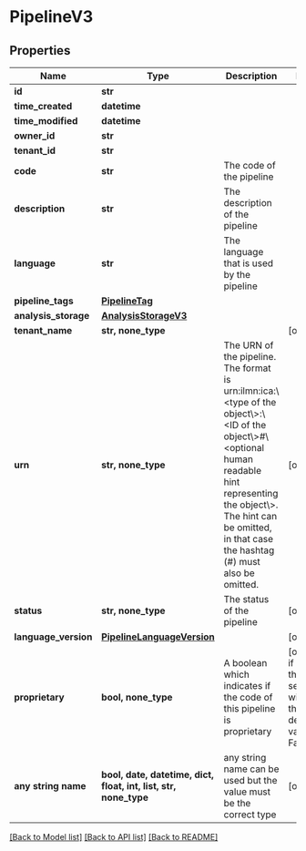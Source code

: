 # PipelineV3


## Properties
Name | Type | Description | Notes
------------ | ------------- | ------------- | -------------
**id** | **str** |  | 
**time_created** | **datetime** |  | 
**time_modified** | **datetime** |  | 
**owner_id** | **str** |  | 
**tenant_id** | **str** |  | 
**code** | **str** | The code of the pipeline | 
**description** | **str** | The description of the pipeline | 
**language** | **str** | The language that is used by the pipeline | 
**pipeline_tags** | [**PipelineTag**](PipelineTag.md) |  | 
**analysis_storage** | [**AnalysisStorageV3**](AnalysisStorageV3.md) |  | 
**tenant_name** | **str, none_type** |  | [optional] 
**urn** | **str, none_type** | The URN of the pipeline. The format is urn:ilmn:ica:\\&lt;type of the object\\&gt;:\\&lt;ID of the object\\&gt;#\\&lt;optional human readable hint representing the object\\&gt;. The hint can be omitted, in that case the hashtag (#) must also be omitted. | [optional] 
**status** | **str, none_type** | The status of the pipeline | [optional] 
**language_version** | [**PipelineLanguageVersion**](PipelineLanguageVersion.md) |  | [optional] 
**proprietary** | **bool, none_type** | A boolean which indicates if the code of this pipeline is proprietary | [optional]  if omitted the server will use the default value of False
**any string name** | **bool, date, datetime, dict, float, int, list, str, none_type** | any string name can be used but the value must be the correct type | [optional]

[[Back to Model list]](../README.md#documentation-for-models) [[Back to API list]](../README.md#documentation-for-api-endpoints) [[Back to README]](../README.md)



